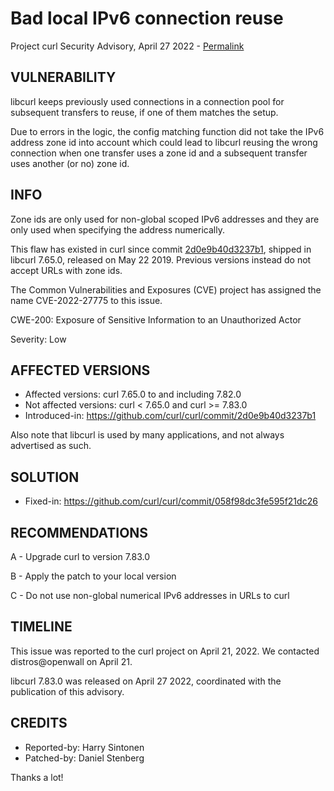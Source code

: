 Bad local IPv6 connection reuse
===============================

Project curl Security Advisory, April 27 2022 -
[Permalink](https://curl.se/docs/CVE-2022-27775.html)

VULNERABILITY
-------------

libcurl keeps previously used connections in a connection pool for subsequent
transfers to reuse, if one of them matches the setup.

Due to errors in the logic, the config matching function did not take the IPv6
address zone id into account which could lead to libcurl reusing the wrong
connection when one transfer uses a zone id and a subsequent transfer uses
another (or no) zone id.

INFO
----

Zone ids are only used for non-global scoped IPv6 addresses and they are only
used when specifying the address numerically.

This flaw has existed in curl since commit
[2d0e9b40d3237b1](https://github.com/curl/curl/commit/2d0e9b40d3237b1),
shipped in libcurl 7.65.0, released on May 22 2019. Previous versions instead
do not accept URLs with zone ids.

The Common Vulnerabilities and Exposures (CVE) project has assigned the name
CVE-2022-27775 to this issue.

CWE-200: Exposure of Sensitive Information to an Unauthorized Actor

Severity: Low

AFFECTED VERSIONS
-----------------

- Affected versions: curl 7.65.0 to and including 7.82.0
- Not affected versions: curl < 7.65.0 and curl >= 7.83.0
- Introduced-in: https://github.com/curl/curl/commit/2d0e9b40d3237b1

Also note that libcurl is used by many applications, and not always advertised
as such.

SOLUTION
------------

- Fixed-in: https://github.com/curl/curl/commit/058f98dc3fe595f21dc26

RECOMMENDATIONS
--------------

 A - Upgrade curl to version 7.83.0

 B - Apply the patch to your local version

 C - Do not use non-global numerical IPv6 addresses in URLs to curl

TIMELINE
--------

This issue was reported to the curl project on April 21, 2022. We contacted
distros@openwall on April 21.

libcurl 7.83.0 was released on April 27 2022, coordinated with the publication
of this advisory.

CREDITS
-------

- Reported-by: Harry Sintonen
- Patched-by: Daniel Stenberg

Thanks a lot!

